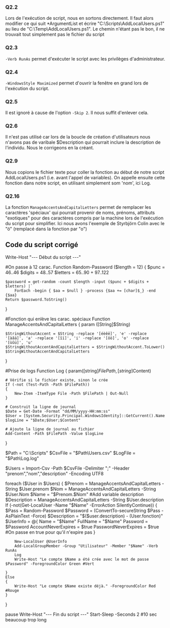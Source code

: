 ### Q2.2
Lors de l'exécution de script, nous en sortons directement. Il faut alors modifier ce qui suit *ArgumentList et écrire "C:\Scripts\AddLocalUsers.ps1" au lieu de "C:\Temp\AddLocalUsers.ps1". Le chemin n'étant pas le bon, il ne trouvait tout simplement pas le fichier du script

### Q2.3
``-Verb RunAs`` permet d'exécuter le script avec les privilèges d'administrateur.

### Q2.4
``-WindowsStyle Maximized`` permet d'ouvrir la fenêtre en grand lors de l'exécution du script.

### Q2.5
Il est ignoré à cause de l'option ``-Skip 2``. Il nous suffit d'enlever cela.

### Q2.6
Il n'est pas utilisé car lors de la boucle de création d'utilisateurs nous n'avons pas de varibale $Description qui pourrait inclure la description de l'individu. Nous le corrigeons en la créant.

### Q2.9
Nous copions le fichier texte pour coller la fonction au début de notre script AddLocalUsers.ps1 (i.e. avant l'appel de variables).
On appelle ensuite cette fonction dans notre script, en utilisant simplement som 'nom', ici Log.

### Q2.16
La fonction ``ManageAccentsAndCapitalLetters`` permet de remplacer les caractères 'spéciaux' qui pourrait provenir de noms, prénoms, attributs "exotiques" pour des caractères compris par la machine lors de l'exécution du script pour simplifier.
Ici nous avons l'exemple de Styrbjörn Colin avec le "ö" (remplacé dans la fonction par "o")



## Code du script corrigé


Write-Host "--- Début du script ---"

#On passe à 12 carac.
Function Random-Password ($length = 12)
{
    $punc = 46..46
    $digits = 48..57
    $letters = 65..90 + 97..122

    $password = get-random -count $length -input ($punc + $digits + $letters) |`
        ForEach -begin { $aa = $null } -process {$aa += [char]$_} -end {$aa}
    Return $password.ToString()
}

#Fonction qui enlève les carac. spéciaux
Function ManageAccentsAndCapitalLetters
{
    param ([String]$String)
    
    $StringWithoutAccent = $String -replace '[éèêë]', 'e' -replace '[àâä]', 'a' -replace '[îï]', 'i' -replace '[ôö]', 'o' -replace '[ùûü]', 'u'
    $StringWithoutAccentAndCapitalLetters = $StringWithoutAccent.ToLower()
    $StringWithoutAccentAndCapitalLetters
}

#Prise de logs
Function Log
{
    param([string]$FilePath,[string]$Content)

    # Vérifie si le fichier existe, sinon le crée
    If (-not (Test-Path -Path $FilePath))
    {
        New-Item -ItemType File -Path $FilePath | Out-Null
    }

    # Construit la ligne de journal
    $Date = Get-Date -Format "dd/MM/yyyy-HH:mm:ss"
    $User = [System.Security.Principal.WindowsIdentity]::GetCurrent().Name
    $logLine = "$Date;$User;$Content"

    # Ajoute la ligne de journal au fichier
    Add-Content -Path $FilePath -Value $logLine
}


$Path = "C:\Scripts"
$CsvFile = "$Path\Users.csv"
$LogFile = "$Path\Log.log"

$Users = Import-Csv -Path $CsvFile -Delimiter ";" -Header "prenom","nom","description" -Encoding UTF8

foreach ($User in $Users)
{
    $Prenom = ManageAccentsAndCapitalLetters -String $User.prenom
    $Nom = ManageAccentsAndCapitalLetters -String $User.Nom
    $Name = "$Prenom.$Nom"
    #Add variable description
    $Description = ManageAccentsAndCapitalLetters -String $User.description
    If (-not(Get-LocalUser -Name "$Name" -ErrorAction SilentlyContinue))
    {
        $Pass = Random-Password
        $Password = (ConvertTo-secureString $Pass -AsPlainText -Force)
        $Description = "$($user.description) - $($User.fonction)"
        $UserInfo = @{
            Name                 = "$Name"
            FullName             = "$Name"
            Password             = $Password
            AccountNeverExpires  = $true
            PasswordNeverExpires = $true #On passe en true pour qu'il n'expire pas
        }

        New-LocalUser @UserInfo
        Add-LocalGroupMember -Group "Utilisateur" -Member "$Name" -Verb RunAs
        Log
        Write-Host "Le compte $Name a été crée avec le mot de passe $Password" -ForegroundColor Green #Vert
        
    }
    Else
    {
        Write-Host "Le compte $Name existe déjà." -ForegroundColor Red #Rouge
    }
}

pause
Write-Host "--- Fin du script ---"
Start-Sleep -Seconds 2 #10 sec beaucoup trop long
